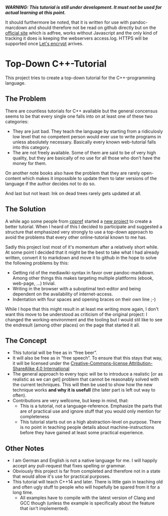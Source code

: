 
***WARNING: This tutorial is still under development. It must not be used for actual learning at
this point.***

It should furthermore be noted, that it is written for use with pandoc-marcdown and should
therefore not be read on github directly but on the [official site](http://cpp.florianjw.de/)
which is adfree, works without Javascript and the only kind of tracking it does is 
keeping the webservers access.log. HTTPS will be supported once [Let's encrypt](https://letsencrypt.org/)
arrives.

Top-Down C++-Tutorial
=====================

This project tries to create a top-down tutorial for the C++-programming language.

The Problem
-----------

There are countless tutorials for C++ available but the general concensus seems to be that every single
one falls into on at least one of these two categories:

* They are just bad. They teach the language by starting from a ridiculosly low level that no competent
  person would ever use to write programs in unless absolutely necessary. Basically every known
  web-tutorial falls into this category.
* The are not freely available. Some of them are said to be of very high quality, but they are
  basically of no use for all those who don't have the money for them.

On another note books also have the problem that they are rarely open-content which makes it impossible
to update them to later versions of the language if the author decides not to do so.

And last but not least: Ink on dead trees rarely gets updated at all.

The Solution
------------

A while ago some people from [cppref] started a [new project][cppref-book] to create a better
tutorial. When I heard of this I decided to participate and suggested a structure that emphasized very
strongly to use a top-down approach to avoid the problems that every other online-tutorial known to me
has.

Sadly this project lost most of it's momentum after a relatively short while. At some point I decided
that it might be the best to take what I had already written, convert it to markdown and move it to
github in the hope to solve the following problems by this:

* Getting rid of the mediawiki-syntax in favor over pandoc-markdown. Among other things this makes
  targeting multiple plattforms (ebook, web-page, …) trivial.
* Writing in the browser with a suboptimal text-editor and being dependent on the availability of
  internet-access.
* Indentation with four spaces and opening braces on their own line ;-)

While I hope that this might result in at least me writing more again, I don't want this move to be
understood as criticism of the original project: I changed the working-environment and the tooling
but I would stil like to see the endresult (among other places) on the page that started it all.

The Concept
-----------

* This tutorial will be free as in “free beer”.
* It will also be free as in “free speech”. To ensure that this stays that way, it will be
  licensed under the [Creative-Commons-license Attribution-ShareAlike 4.0 International][CC-BY-SA]
* The general approach to every topic will be to introduce a realistic [or as realistic as we can get]
  problem that cannot be reasonably solved with the current techniques. This will then be used to show
  how the new technique works **and why it is usefull** (the later part is left out way to often).
* Contributions are very wellcome, but keep in mind, that:
	* This is a tutorial, not a language-reference. Emphasize the parts that are of
	  practical use and ignore stuff that you would only mention for completeness
	* This tutorial starts out on a high abstraction-level on purpose. There is no point
	  in teaching people details about machine-instructions before they have gained at least
	  some practical experience.


Other Notes
-----------

* I am German and English is not a native language for me. I will happily accept any pull-request that
  fixes spelling or grammar.
* Obviously this project is far from completed and therefore not in a state that would allow it's use
  for practical purposes.
* This tutorial will teach C++14 and later. There is little gain in teaching old and often ugly stuff
  to people who will hopefully be spared from it for a long time.
	* All examples have to compile with the latest version of Clang and GCC though (unless the
	  example is specifically about the feature that isn't implemented).


[cppref]: http://en.cppreference.com/w/Main_Page
[cppref-book]: http://en.cppreference.com/book/Main_Page
[CC-BY-SA]: https://creativecommons.org/licenses/by-sa/4.0/
